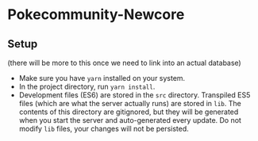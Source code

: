 # Pokecommunity-Newcore
## Setup
(there will be more to this once we need to link into an actual database)

- Make sure you have `yarn` installed on your system.
- In the project directory, run `yarn install`.
- Development files (ES6) are stored in the `src` directory. Transpiled ES5 files (which are what the server actually runs) are stored in `lib`. The contents of this directory are gitignored, but they will be generated when you start the server and auto-generated every update. Do not modify `lib` files, your changes will not be persisted.
